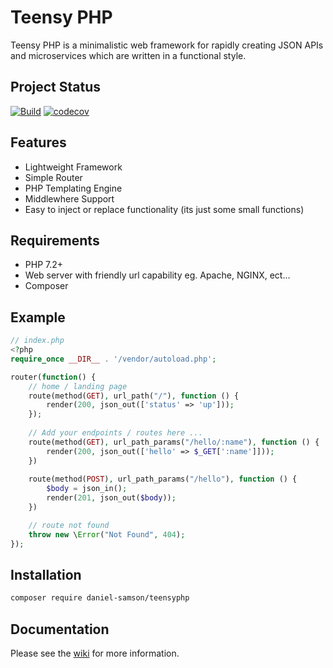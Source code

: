# Teensy PHP

Teensy PHP is a minimalistic web framework for rapidly creating JSON APIs and microservices which are written in a functional style.

## Project Status
[![Build](https://github.com/daniel-samson/teensyphp/actions/workflows/php.yml/badge.svg)](https://github.com/daniel-samson/teensyphp/actions/workflows/php.yml)
[![codecov](https://codecov.io/gh/daniel-samson/teensyphp/branch/master/graph/badge.svg)](https://codecov.io/gh/daniel-samson/teensyphp)




## Features
- Lightweight Framework
- Simple Router
- PHP Templating Engine
- Middlewhere Support
- Easy to inject or replace functionality (its just some small functions)

## Requirements
- PHP 7.2+
- Web server with friendly url capability eg. Apache, NGINX, ect...
- Composer


## Example
```php
// index.php
<?php
require_once __DIR__ . '/vendor/autoload.php';

router(function() {
    // home / landing page
    route(method(GET), url_path("/"), function () {
        render(200, json_out(['status' => 'up']));
    });
    
    // Add your endpoints / routes here ...
    route(method(GET), url_path_params("/hello/:name"), function () {
        render(200, json_out(['hello' => $_GET[':name']]));
    })
    
    route(method(POST), url_path_params("/hello"), function () {
        $body = json_in();
        render(201, json_out($body));
    })

    // route not found
    throw new \Error("Not Found", 404);
});
```

## Installation

```bash
composer require daniel-samson/teensyphp
``` 

## Documentation
Please see the [wiki](https://github.com/daniel-samson/teensyphp/wiki) for more information.
